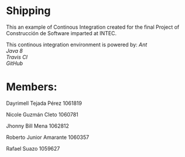 # Shipping

This an example of Continous Integration created for the final Project of Construcción de Software imparted at INTEC.

This continous integration environment is powered by:
  *Ant*<br>
  *Java 8*<br>
  *Travis CI*<br>
  *GitHub*

# Members:

  <p> Dayrimell Tejada Pérez 1061819 </p>
  <p> Nicole Guzmán Cleto 1060781 </p>
  <p> Jhonny Bill Mena 1062812 </p>
  <p> Roberto Junior Amarante 1060357 </p>
  <p> Rafael Suazo 1059627 </p>
  
